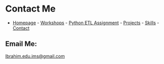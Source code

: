 # Contact Me

- [Homepage](README.md) - [Workshops](workshops.md) - [Python ETL Assignment](etl_assignment.md) - [Projects](projects.md) - [Skills](skills.md) - [Contact](contact.md)

## Email Me:
Ibrahim.edu.ims@gmail.com
